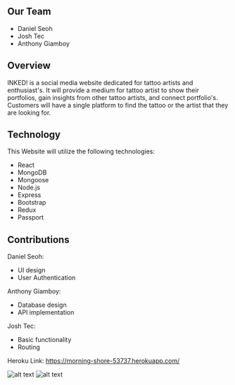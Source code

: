 ## Our Team
* Daniel Seoh
* Josh Tec
* Anthony Giamboy

## Overview

INKED! is a social media website dedicated for tattoo artists and enthusiast's. 
It will provide a medium for tattoo artist to show their portfolios, gain insights from other tattoo artists, 
and connect portfolio's. Customers will have a single platform to find the tattoo or the artist that 
they are looking for.

## Technology 
This Website will utilize the following technologies:

* React
* MongoDB
* Mongoose
* Node.js
* Express
* Bootstrap
* Redux
* Passport


## Contributions

Daniel Seoh:
* UI design
* User Authentication

Anthony Giamboy:
* Database design
* API implementation

Josh Tec:
* Basic functionality
* Routing

Heroku Link: https://morning-shore-53737.herokuapp.com/

![alt text](trello_screen_shot.png "Trello screenshot")
![alt text](trello%202.png "Trello Screenshot 2")
